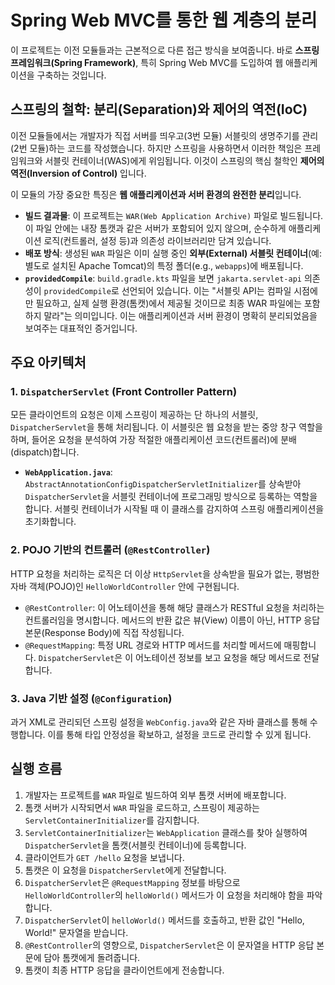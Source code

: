 # Spring Web MVC를 통한 웹 계층의 분리

이 프로젝트는 이전 모듈들과는 근본적으로 다른 접근 방식을 보여줍니다. 바로 **스프링 프레임워크(Spring Framework)**, 특히 Spring Web MVC를 도입하여 웹 애플리케이션을 구축하는 것입니다.

## 스프링의 철학: 분리(Separation)와 제어의 역전(IoC)

이전 모듈들에서는 개발자가 직접 서버를 띄우고(3번 모듈) 서블릿의 생명주기를 관리(2번 모듈)하는 코드를 작성했습니다. 하지만 스프링을 사용하면서 이러한 책임은 프레임워크와 서블릿 컨테이너(WAS)에게 위임됩니다. 이것이 스프링의 핵심 철학인 **제어의 역전(Inversion of Control)** 입니다.

이 모듈의 가장 중요한 특징은 **웹 애플리케이션과 서버 환경의 완전한 분리**입니다.

-   **빌드 결과물**: 이 프로젝트는 `WAR(Web Application Archive)` 파일로 빌드됩니다. 이 파일 안에는 내장 톰캣과 같은 서버가 포함되어 있지 않으며, 순수하게 애플리케이션 로직(컨트롤러, 설정 등)과 의존성 라이브러리만 담겨 있습니다.
-   **배포 방식**: 생성된 `WAR` 파일은 이미 실행 중인 **외부(External) 서블릿 컨테이너**(예: 별도로 설치된 Apache Tomcat)의 특정 폴더(e.g., `webapps`)에 배포됩니다.
-   **`providedCompile`**: `build.gradle.kts` 파일을 보면 `jakarta.servlet-api` 의존성이 `providedCompile`로 선언되어 있습니다. 이는 "서블릿 API는 컴파일 시점에만 필요하고, 실제 실행 환경(톰캣)에서 제공될 것이므로 최종 WAR 파일에는 포함하지 말라"는 의미입니다. 이는 애플리케이션과 서버 환경이 명확히 분리되었음을 보여주는 대표적인 증거입니다.

## 주요 아키텍처

### 1. `DispatcherServlet` (Front Controller Pattern)

모든 클라이언트의 요청은 이제 스프링이 제공하는 단 하나의 서블릿, `DispatcherServlet`을 통해 처리됩니다. 이 서블릿은 웹 요청을 받는 중앙 창구 역할을 하며, 들어온 요청을 분석하여 가장 적절한 애플리케이션 코드(컨트롤러)에 분배(dispatch)합니다.

-   **`WebApplication.java`**: `AbstractAnnotationConfigDispatcherServletInitializer`를 상속받아 `DispatcherServlet`을 서블릿 컨테이너에 프로그래밍 방식으로 등록하는 역할을 합니다. 서블릿 컨테이너가 시작될 때 이 클래스를 감지하여 스프링 애플리케이션을 초기화합니다.

### 2. POJO 기반의 컨트롤러 (`@RestController`)

HTTP 요청을 처리하는 로직은 더 이상 `HttpServlet`을 상속받을 필요가 없는, 평범한 자바 객체(POJO)인 `HelloWorldController` 안에 구현됩니다.

-   `@RestController`: 이 어노테이션을 통해 해당 클래스가 RESTful 요청을 처리하는 컨트롤러임을 명시합니다. 메서드의 반환 값은 뷰(View) 이름이 아닌, HTTP 응답 본문(Response Body)에 직접 작성됩니다.
-   `@RequestMapping`: 특정 URL 경로와 HTTP 메서드를 처리할 메서드에 매핑합니다. `DispatcherServlet`은 이 어노테이션 정보를 보고 요청을 해당 메서드로 전달합니다.

### 3. Java 기반 설정 (`@Configuration`)

과거 XML로 관리되던 스프링 설정을 `WebConfig.java`와 같은 자바 클래스를 통해 수행합니다. 이를 통해 타입 안정성을 확보하고, 설정을 코드로 관리할 수 있게 됩니다.

## 실행 흐름

1.  개발자는 프로젝트를 `WAR` 파일로 빌드하여 외부 톰캣 서버에 배포합니다.
2.  톰캣 서버가 시작되면서 `WAR` 파일을 로드하고, 스프링이 제공하는 `ServletContainerInitializer`를 감지합니다.
3.  `ServletContainerInitializer`는 `WebApplication` 클래스를 찾아 실행하여 `DispatcherServlet`을 톰캣(서블릿 컨테이너)에 등록합니다.
4.  클라이언트가 `GET /hello` 요청을 보냅니다.
5.  톰캣은 이 요청을 `DispatcherServlet`에게 전달합니다.
6.  `DispatcherServlet`은 `@RequestMapping` 정보를 바탕으로 `HelloWorldController`의 `helloWorld()` 메서드가 이 요청을 처리해야 함을 파악합니다.
7.  `DispatcherServlet`이 `helloWorld()` 메서드를 호출하고, 반환 값인 "Hello, World!" 문자열을 받습니다.
8.  `@RestController`의 영향으로, `DispatcherServlet`은 이 문자열을 HTTP 응답 본문에 담아 톰캣에게 돌려줍니다.
9.  톰캣이 최종 HTTP 응답을 클라이언트에게 전송합니다.
